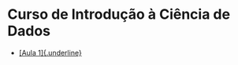 # Curso de Introdução à Ciência de Dados

-   [[Aula 1]{.underline}](https://rpubs.com/leonardobfn/1126310)
